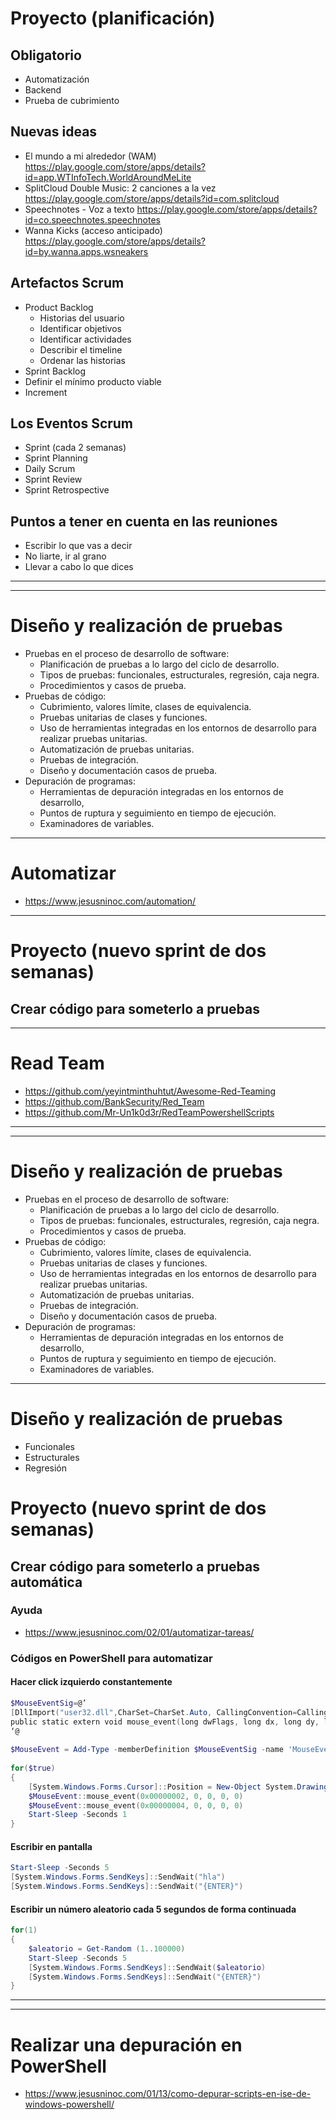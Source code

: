 
# Proyecto (planificación)

## Obligatorio
- Automatización
- Backend
- Prueba de cubrimiento

## Nuevas ideas
- El mundo a mi alrededor (WAM) https://play.google.com/store/apps/details?id=app.WTInfoTech.WorldAroundMeLite
- SplitCloud Double Music: 2 canciones a la vez https://play.google.com/store/apps/details?id=com.splitcloud
- Speechnotes - Voz a texto https://play.google.com/store/apps/details?id=co.speechnotes.speechnotes
- Wanna Kicks (acceso anticipado) https://play.google.com/store/apps/details?id=by.wanna.apps.wsneakers

## Artefactos Scrum
- Product Backlog
  - Historias del usuario
  - Identificar objetivos
  - Identificar actividades
  - Describir el timeline
  - Ordenar las historias
- Sprint Backlog
- Definir el mínimo producto viable 
- Increment

## Los Eventos Scrum
- Sprint (cada 2 semanas)
- Sprint Planning
- Daily Scrum
- Sprint Review
- Sprint Retrospective

## Puntos a tener en cuenta en las reuniones
- Escribir lo que vas a decir
- No liarte, ir al grano
- Llevar a cabo lo que dices

----------
----------

# Diseño y realización de pruebas
- Pruebas en el proceso de desarrollo de software:
  - Planificación de pruebas a lo largo del ciclo de desarrollo.
  - Tipos de pruebas: funcionales, estructurales, regresión, caja negra.
  - Procedimientos y casos de prueba.
- Pruebas de código:
  - Cubrimiento, valores límite, clases de equivalencia.
  - Pruebas unitarias de clases y funciones.
  - Uso de herramientas integradas en los entornos de desarrollo para realizar pruebas unitarias.
  - Automatización de pruebas unitarias.
  - Pruebas de integración.
  - Diseño y documentación casos de prueba.
- Depuración de programas:
  - Herramientas de depuración integradas en los entornos de desarrollo,
  - Puntos de ruptura y seguimiento en tiempo de ejecución.
  - Examinadores de variables.

----------

# Automatizar
* https://www.jesusninoc.com/automation/

----------

# Proyecto (nuevo sprint de dos semanas)

## Crear código para someterlo a pruebas

----------

# Read Team
* https://github.com/yeyintminthuhtut/Awesome-Red-Teaming
* https://github.com/BankSecurity/Red_Team
* https://github.com/Mr-Un1k0d3r/RedTeamPowershellScripts

-----------
-----------

# Diseño y realización de pruebas
- Pruebas en el proceso de desarrollo de software:
  - Planificación de pruebas a lo largo del ciclo de desarrollo.
  - Tipos de pruebas: funcionales, estructurales, regresión, caja negra.
  - Procedimientos y casos de prueba.
- Pruebas de código:
  - Cubrimiento, valores límite, clases de equivalencia.
  - Pruebas unitarias de clases y funciones.
  - Uso de herramientas integradas en los entornos de desarrollo para realizar pruebas unitarias.
  - Automatización de pruebas unitarias.
  - Pruebas de integración.
  - Diseño y documentación casos de prueba.
- Depuración de programas:
  - Herramientas de depuración integradas en los entornos de desarrollo,
  - Puntos de ruptura y seguimiento en tiempo de ejecución.
  - Examinadores de variables.

----------

# Diseño y realización de pruebas
- Funcionales
- Estructurales
- Regresión

# Proyecto (nuevo sprint de dos semanas)

## Crear código para someterlo a pruebas automática

### Ayuda
* https://www.jesusninoc.com/02/01/automatizar-tareas/

### Códigos en PowerShell para automatizar

#### Hacer click izquierdo constantemente
```PowerShell
$MouseEventSig=@’
[DllImport("user32.dll",CharSet=CharSet.Auto, CallingConvention=CallingConvention.StdCall)]
public static extern void mouse_event(long dwFlags, long dx, long dy, long cButtons, long dwExtraInfo);
‘@
 
$MouseEvent = Add-Type -memberDefinition $MouseEventSig -name 'MouseEventWinApi' -passThru
 
for($true)
{
    [System.Windows.Forms.Cursor]::Position = New-Object System.Drawing.Point(61,45)
    $MouseEvent::mouse_event(0x00000002, 0, 0, 0, 0)
    $MouseEvent::mouse_event(0x00000004, 0, 0, 0, 0)
    Start-Sleep -Seconds 1
}
```
 
#### Escribir en pantalla
```PowerShell
Start-Sleep -Seconds 5
[System.Windows.Forms.SendKeys]::SendWait("hla")
[System.Windows.Forms.SendKeys]::SendWait("{ENTER}")
```
 
#### Escribir un número aleatorio cada 5 segundos de forma continuada
```PowerShell
for(1)
{
    $aleatorio = Get-Random (1..100000)
    Start-Sleep -Seconds 5
    [System.Windows.Forms.SendKeys]::SendWait($aleatorio)
    [System.Windows.Forms.SendKeys]::SendWait("{ENTER}")
}
```

----------
----------

# Realizar una depuración en PowerShell
* https://www.jesusninoc.com/01/13/como-depurar-scripts-en-ise-de-windows-powershell/
